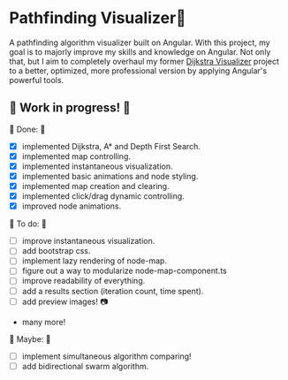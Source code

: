# Pathfinding Visualizer🏴

A pathfinding algorithm visualizer built on Angular. With this project, my goal is to majorly improve my skills and knowledge on Angular. 
Not only that, but I aim to completely overhaul my former <a href="https://github.com/MiguelFirmino/Dijkstra-Visualizer/tree/master">Dijkstra Visualizer</a> 
project to a better, optimized, more professional version by applying Angular's powerful tools.

## 🚧 Work in progress! 🚧

🚩 Done: 🚩
- [x] implemented Dijkstra, A* and Depth First Search.
- [x] implemented map controlling.
- [x] implemented instantaneous visualization.
- [x] implemented basic animations and node styling.
- [x] implemented map creation and clearing.
- [x] implemented click/drag dynamic controlling.
- [x] improved node animations.

🚩 To do: 🚩
- [ ] improve instantaneous visualization.
- [ ] add bootstrap css.
- [ ] implement lazy rendering of node-map.
- [ ] figure out a way to modularize node-map-component.ts
- [ ] improve readability of everything.
- [ ] add a results section (iteration count, time spent).
- [ ] add preview images! 📷
- many more!

🚩 Maybe: 🚩
- [ ] implement simultaneous algorithm comparing!
- [ ] add bidirectional swarm algorithm.
